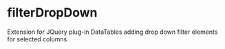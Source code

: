 # filterDropDown
Extension for JQuery plug-in DataTables adding drop down filter elements for selected columns
